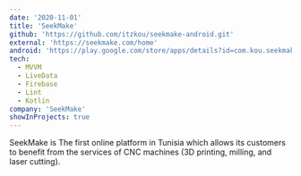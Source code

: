 ```yaml
---
date: '2020-11-01'
title: 'SeekMake'
github: 'https://github.com/itzkou/seekmake-android.git'
external: 'https://seekmake.com/home'
android: 'https://play.google.com/store/apps/details?id=com.kou.seekmake&hl=en&gl=US'
tech:
  - MVVM
  - LiveData
  - Firebase
  - Lint
  - Kotlin
company: 'SeekMake'
showInProjects: true
---
```


SeekMake is The first online platform in Tunisia which allows its customers to benefit from the services of CNC machines (3D printing, milling, and laser cutting).

